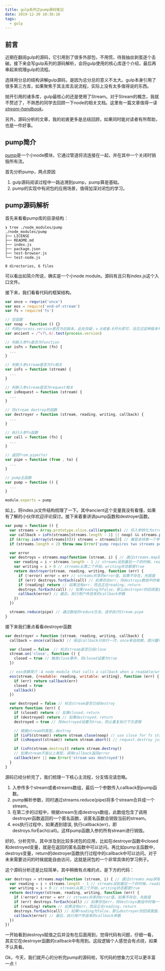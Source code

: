 ```yaml
---
title: gulp系列之pump源码笔记
date: 2019-12-30 10:36:18
tags:
  - gulp
---
```


## 前言
近期在翻阅gulp的源码，它引用到了很多外部包，不用慌，待我抽丝剥茧逐个击破。接下来会写gulp系列的源码解析，会将gulp使用的核心库逐个介绍，最后再串起来梳理gulp的流程。

选择用分总的结构讲解gulp源码，是因为总分总的意义不太大。gulp本身引用了很多第三方库，如果聚焦于其主库去说流程，实际上没有太多值得说的东西。

抛开引用的诸多库，gulp最核心的还是使用了Stream。对于Stream的概念，我就不赘述了，不熟悉的同学去回顾一下node的相关文档。这里有一篇文章值得一读 [*stream-handbook*](https://github.com/substack/stream-handbook)。

另外，源码分析的文章，我的初衷更多是总结回顾，如果同时能对读者有所帮助，也是一件好事。

## pump简介
[pump](https://github.com/mafintosh/pump)是一个小node模块，它通过管道将流连接在一起，并在其中一个关闭时销毁所有流。

首先分析pump，两点原因
1. gulp源码阅读过程中一路追溯到pump，pump算是基础。
2. pump的实现中有闭包的应用场景，值得加深对闭包的学习。

## pump源码解析
首先来看看pump库的目录结构：
```
❯ tree ./node_modules/pump
./node_modules/pump
├── LICENSE
├── README.md
├── index.js
├── package.json
├── test-browser.js
└── test-node.js

0 directories, 6 files
```
可以看出如简介所说，确实是一个小node module。源码有且只有index.js这个入口文件。

接下来，我们看看代码的框架结构。

```javascript
var once = requrie('once')
var eos = require('end-of-stream')
var fs = require('fs')

// 空函数
var noop = function () {}
// 判断process.version是否为旧版本。此处存疑，v.0或者.0开头即可，没见过这种版本号。
var ancient = /^v?\.0/.test(process.version)

// 判断入参fn是否为function
var isFn = function (fn) {
  ...
}

// 判断入参stream是否为fs相关
var isFs = function (stream) {
  ...
}

// 判断入参stream是否为request相关
var isRequest = function (stream) {
  ...
}

// 将stream destroy的函数
var destroyer = function (stream, reading, writing, callback) {
  ...
}

// 执行入参fn函数
var call = function (fn) {
  ...
}

// 返回from.pipe(to)
var pipe = function (from , to) {
  ...
}

// pump主函数
var pump = function () {
  ...
}

module.exports = pump
```

如上，将index.js文件结构梳理了一下。其中ancient这个变量我没有看懂，如果有了解的小伙伴欢迎评论探讨。接下来着重讲讲pump函数和destroyer函数。

```javascript
var pump = function () {
  var streams = Array.prototype.slice.call(arguments) // 将入参转化为streams数组
  var callback = isFn(streams[streams.length - 1] || noop) && streams.pop() || noop // callback的获取
  if (Array.isArray(streams[0])) streams = streams[0] // 兼容支持第一个参数是数组，传入所有的stream
  if (streams.length < 2) throw new Error('pump requires two streams per minimum') // 敲黑板，至少需要两个stream，否则你用pump干啥？

  var error
  var destroys = streams.map(function (stream, i) { // 通过streams.map获取destroy函数的数组，这个数组在未来的destroyer的callback中可能用到
    var reading = i < streams.length - 1 // streams没到最后一个的时候，reading状态都是true
    var writing = i > 0 // streams从第二个开始，writing状态都是true
    return destroyer(stream, reading, writing, function (err) {
      if (!error) error = err // streams共享的error值，如果不存在，先赋值
      if (err) destroys.forEach(call) // 如果存在err，将destroys数组中的每一个函数执行一遍，这个函数详情件destroyer分析
      if (reading) return // 如果没有err，而且正在reading，return
      destroys.forEach(call) // 如果reading为false，那么destroyer的回调里面，将destroys数组中的每一个函数执行一遍，这个函数详情件destroyer分析
      callback(error) // 最后，执行用户传进来的callback参数
    })
  })

  streams.reduce(pipe) // 通过数组的reduce方法，逐步执行Stream.pipe
}
```

接下来我们重点看看destroyer函数
```javascript
var destroyer = function (stream, reading, writing, callback) {
  callback = once(callback) // 保证callback只执行一次，once来自依赖，感兴趣可以自行查看

  var closed = false  // 标志stream是否已经close
  stream.on('close', function () {
    closed = true // 触发close事件，将closed设置为true
  })

  // eos依赖简介：A node module that calls a callback when a readable/writable/duplex stream has completed or failed.
  eos(stream, {readable: reading, writable: writing}, function (err) {
    if (err) return callback(err)
    closed = true
    callback()
  })

  var destroyed = false // 标志stream是否已经destroy
  return function (err) {
    if (closed) return // 如果closed，return
    if (destroyed) return // 如果destroyed，return
    destroyed = true // 将destroyed设置为true，防止重复执行下方逻辑

    // 根据stream的类型，destroy
    if (isFS(stream)) return stream.close(noop) // use close for fs streams to avoid fd leaks
    if (isRequest(stream)) return stream.abort() // request.destroy just do .end - .abort is what we want

    if (isFn(stream.destroy)) return stream.destroy()
    // 如果stream不是以上类型，调用callback返回error
    callback(err || new Error('stream was destroyed'))
  }
}
```

源码已经分析完了，我们梳理一下核心主流程，分支情况请忽略。
1. 入参传多个stream或者streams数组，最后一个参数传入callback到pump函数。
2. pump解析参数，同时通过streams.reduce(pipe)将多个stream合并成一个stream。
3. 在第二步的过程中，根据stream生成destroys数组，此数组包含了调用destroyer函数返回的一个匿名函数，该匿名函数会销毁当前的stream。
4. eos执行过程中，如果遇到错误, 执行callback(err)，即destroys.forEach(call)。这样pump函数入参的所有stream进行销毁。

好的，分析完毕。其中涉及到比较多闭包的应用，比如在destroyer函数中closed和destroyed变量，就是在返回的匿名函数中可以访问。再比如pump主函数中，destroys变量，return的destroyer函数执行过程中的callback中可以访问。对于未来需要访问的时候就能自由访问，这就是闭包的一个非常具体的学习例子。

这个源码分析还是比较简单，其中稍微有点难的点，是下方的代码：
```javascript
var destroys = streams.map(function (stream, i) { // 通过streams.map获取destroy函数的数组，这个数组在未来的destroyer的callback中可能用到
  var reading = i < streams.length - 1 // streams没到最后一个的时候，reading状态都是true
  var writing = i > 0 // streams从第二个开始，writing状态都是true
  return destroyer(stream, reading, writing, function (err) {
    if (!error) error = err // streams共享的error值，如果不存在，先赋值
    if (err) destroys.forEach(call) // 如果存在err，将destroys数组中的每一个函数执行一遍，这个函数详情件destroyer分析
    if (reading) return // 如果没有err，而且正在reading，return
    destroys.forEach(call) // 如果reading为false，那么destroyer的回调里面，将destroys数组中的每一个函数执行一遍，这个函数详情件destroyer分析
    callback(error) // 最后，执行用户传进来的callback参数
  })
})
```
一开始看到destroys赋值之后并没有在后面用到，觉得代码有问题，仔细一看，其实它在destroyer函数的callback中有用到。这段逻辑个人感觉会有点绕，如果不认真看。

Ok，今天，我们就开心的分析完pump的源码啦，写代码的想象力又可以更丰富一点！
